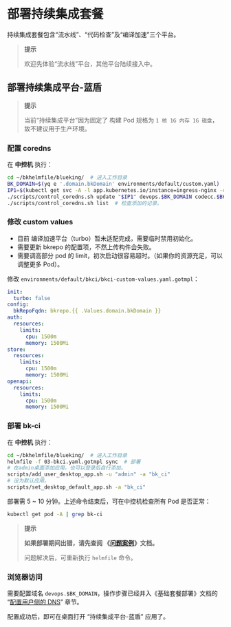 # 部署持续集成套餐
持续集成套餐包含“流水线”、“代码检查”及“编译加速”三个平台。

>**提示**
>
>欢迎先体验“流水线”平台，其他平台陆续接入中。


<a id="install-ci" name="install-ci"></a>

## 部署持续集成平台-蓝盾
>**提示**
>
>当前“持续集成平台”因为固定了 构建 Pod 规格为 `1 核 1G 内存 1G 磁盘`，故不建议用于生产环境。

### 配置 coredns

在 **中控机** 执行：
``` bash
cd ~/bkhelmfile/blueking/  # 进入工作目录
BK_DOMAIN=$(yq e '.domain.bkDomain' environments/default/custom.yaml)  # 从自定义配置中提取, 也可自行赋值
IP1=$(kubectl get svc -A -l app.kubernetes.io/instance=ingress-nginx -o jsonpath='{.items[0].spec.clusterIP}')
./scripts/control_coredns.sh update "$IP1" devops.$BK_DOMAIN codecc.$BK_DOMAIN bktbs.$BK_DOMAIN
./scripts/control_coredns.sh list  # 检查添加的记录。
```

### 修改 custom values
* 目前 编译加速平台（turbo）暂未适配完成，需要临时禁用初始化。
* 需要更新 bkrepo 的配置项，不然上传构件会失败。
* 需要调高部分 pod 的 limit，初次启动很容易超时。（如果你的资源充足，可以调整更多 Pod）。

修改 `environments/default/bkci/bkci-custom-values.yaml.gotmpl`：
``` yaml
init:
  turbo: false
config:
  bkRepoFqdn: bkrepo.{{ .Values.domain.bkDomain }}
auth:
  resources:
    limits:
      cpu: 1500m
      memory: 1500Mi
store:
  resources:
    limits:
      cpu: 1500m
      memory: 1500Mi
openapi:
  resources:
    limits:
      cpu: 1500m
      memory: 1500Mi
```

### 部署 bk-ci
在 **中控机** 执行：
``` bash
cd ~/bkhelmfile/blueking/  # 进入工作目录
helmfile -f 03-bkci.yaml.gotmpl sync  # 部署
# 在admin桌面添加应用，也可以登录后自行添加。
scripts/add_user_desktop_app.sh -u "admin" -a "bk_ci"
# 设为默认应用。
scripts/set_desktop_default_app.sh -a "bk_ci"
```
部署需 5 ~ 10 分钟。上述命令结束后，可在中控机检查所有 Pod 是否正常：
``` bash
kubectl get pod -A | grep bk-ci
```

>**提示**
>
>**如果部署期间出错，请先查阅 《[问题案例](troubles.md)》文档。**
>
>问题解决后，可重新执行 `helmfile` 命令。


### 浏览器访问

需要配置域名 `devops.$BK_DOMAIN`，操作步骤已经并入《基础套餐部署》文档的 “[配置用户侧的 DNS](install-bkce.md#hosts-in-user-pc)” 章节。

配置成功后，即可在桌面打开 “持续集成平台-蓝盾” 应用了。
